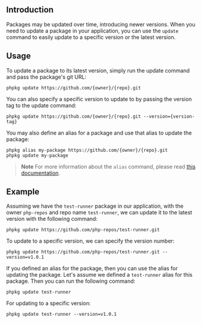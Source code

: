 ## Introduction

Packages may be updated over time, introducing newer versions.
When you need to update a package in your application,
you can use the `update` command to easily update to a specific version or the latest version.

## Usage

To update a package to its latest version, simply run the update command and pass the package's git URL:

```shell
phpkg update https://github.com/{owner}/{repo}.git
```

You can also specify a specific version to update to by passing the version tag to the update command:

```shell
phpkg update https://github.com/{owner}/{repo}.git --version={version-tag}
```

You may also define an alias for a package and use that alias to update the package:

```shell
phpkg alias my-package https://github.com/{owner}/{repo}.git
phpkg update my-package
```

> **Note**
> For more information about the `alias` command,
> please read [this documentation](http://phpkg.com/documentations/alias-command).

## Example

Assuming we have the `test-runner` package in our application, with the owner `php-repos` and repo name `test-runner`,
we can update it to the latest version with the following command:

```shell
phpkg update https://github.com/php-repos/test-runner.git
```

To update to a specific version, we can specify the version number:

```shell
phpkg update https://github.com/php-repos/test-runner.git --version=v1.0.1
```

If you defined an alias for the package, then you can use the alias for updating the package.
Let's assume we defined a `test-runner` alias for this package. Then you can run the following command:

```shell
phpkg update test-runner
```

For updating to a specific version:

```shell
phpkg update test-runner --version=v1.0.1
```
